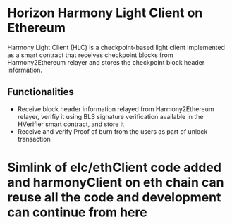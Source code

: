 # Horizon Harmony Light Client on Ethereum
Harmony Light Client (HLC) is a checkpoint-based light client implemented as a smart contract that receives checkpoint blocks from Harmony2Ethereum relayer and stores the checkpoint block header information. 

## Functionalities
* Receive block header information relayed from Harmony2Ethereum relayer, verifiy it using BLS signature verification available in the HVerifier smart contract, and store it
* Receive and verify Proof of burn from the users as part of unlock transaction

# Simlink of elc/ethClient code added and harmonyClient on eth chain can reuse all the code and development can continue from here 

